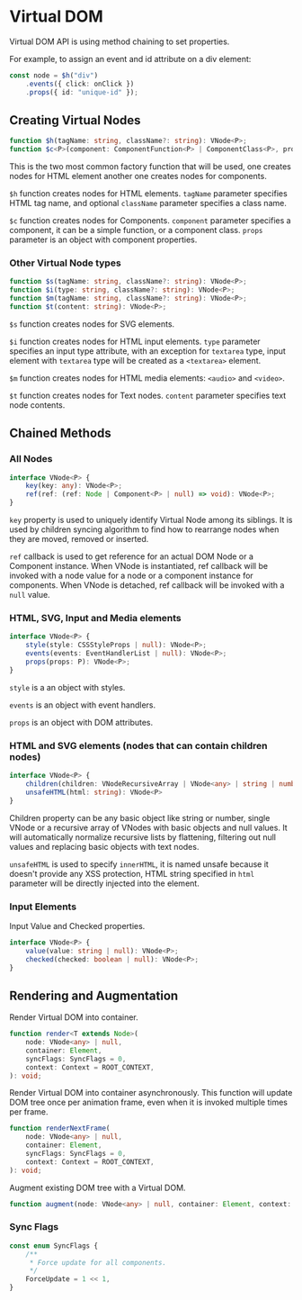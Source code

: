 # Virtual DOM

Virtual DOM API is using method chaining to set properties.

For example, to assign an event and id attribute on a div element:

```ts
const node = $h("div")
    .events({ click: onClick })
    .props({ id: "unique-id" });
```

## Creating Virtual Nodes

```ts
function $h(tagName: string, className?: string): VNode<P>;
function $c<P>(component: ComponentFunction<P> | ComponentClass<P>, props: P): VNode<P>;
```

This is the two most common factory function that will be used, one creates nodes for HTML element another one creates
nodes for components.

`$h` function creates nodes for HTML elements. `tagName` parameter specifies HTML tag name, and optional `className`
parameter specifies a class name.

`$c` function creates nodes for Components. `component` parameter specifies a component, it can be a simple function,
or a component class. `props` parameter is an object with component properties.

### Other Virtual Node types

```ts
function $s(tagName: string, className?: string): VNode<P>;
function $i(type: string, className?: string): VNode<P>;
function $m(tagName: string, className?: string): VNode<P>;
function $t(content: string): VNode<P>;
```

`$s` function creates nodes for SVG elements.

`$i` function creates nodes for HTML input elements. `type` parameter specifies an input type attribute, with an
exception for `textarea` type, input element with `textarea` type will be created as a `<textarea>` element.

`$m` function creates nodes for HTML media elements: `<audio>` and `<video>`.

`$t` function creates nodes for Text nodes. `content` parameter specifies text node contents.

## Chained Methods

### All Nodes

```ts
interface VNode<P> {
    key(key: any): VNode<P>;
    ref(ref: (ref: Node | Component<P> | null) => void): VNode<P>;
}
```

`key` property is used to uniquely identify Virtual Node among its siblings. It is used by children syncing algorithm to
find how to rearrange nodes when they are moved, removed or inserted.

`ref` callback is used to get reference for an actual DOM Node or a Component instance. When VNode is instantiated, ref
callback will be invoked with a node value for a node or a component instance for components. When VNode is detached,
ref callback will be invoked with a `null` value.

### HTML, SVG, Input and Media elements

```ts
interface VNode<P> {
    style(style: CSSStyleProps | null): VNode<P>;
    events(events: EventHandlerList | null): VNode<P>;
    props(props: P): VNode<P>;
}
```

`style` is a an object with styles.

`events` is an object with event handlers.

`props` is an object with DOM attributes.

### HTML and SVG elements (nodes that can contain children nodes)

```ts
interface VNode<P> {
    children(children: VNodeRecursiveArray | VNode<any> | string | number | boolean | null): VNode<P>;
    unsafeHTML(html: string): VNode<P>
}
```

Children property can be any basic object like string or number, single VNode or a recursive array of VNodes with
basic objects and null values. It will automatically normalize recursive lists by flattening, filtering out null values
and replacing basic objects with text nodes.

`unsafeHTML` is used to specify `innerHTML`, it is named unsafe because it doesn't provide any XSS protection, HTML
string specified in `html` parameter will be directly injected into the element.

### Input Elements

Input Value and Checked properties.

```ts
interface VNode<P> {
    value(value: string | null): VNode<P>;
    checked(checked: boolean | null): VNode<P>;
}
```

## Rendering and Augmentation

Render Virtual DOM into container.

```ts
function render<T extends Node>(
    node: VNode<any> | null,
    container: Element,
    syncFlags: SyncFlags = 0,
    context: Context = ROOT_CONTEXT,
): void;
```

Render Virtual DOM into container asynchronously. This function will update DOM tree once per animation frame, even
when it is invoked multiple times per frame.

```ts
function renderNextFrame(
    node: VNode<any> | null,
    container: Element,
    syncFlags: SyncFlags = 0,
    context: Context = ROOT_CONTEXT,
): void;
```

Augment existing DOM tree with a Virtual DOM.

```ts
function augment(node: VNode<any> | null, container: Element, context: Context = ROOT_CONTEXT): void;
```

### Sync Flags

```ts
const enum SyncFlags {
    /**
     * Force update for all components.
     */
    ForceUpdate = 1 << 1,
}
```